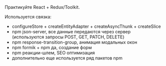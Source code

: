 Практикуйте React + Redux/Toolkit.

Используется связка:

* configureStore + createEntityAdapter + createAsyncThunk + createSlice
* npm json-server, все данные передаются через сервер (используются запросы POST, GET, PATCH, DELETE)
* npm response-transition-group, анимация модальных окон
* npm formik + npm да, создание форм
* npm реакции-шлем, SEO оптимизация
* дополнительно еще используется ряд пакетов npm
